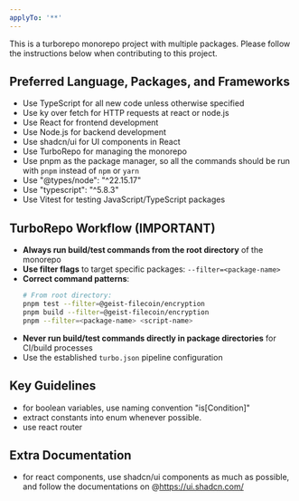 ```yaml
---
applyTo: '**'
---
```

This is a turborepo monorepo project with multiple packages. Please follow the instructions below when contributing to this project.

## Preferred Language, Packages, and Frameworks
- Use TypeScript for all new code unless otherwise specified
- Use ky over fetch for HTTP requests at react or node.js
- Use React for frontend development
- Use Node.js for backend development
- Use shadcn/ui for UI components in React
- Use TurboRepo for managing the monorepo
- Use pnpm as the package manager, so all the commands should be run with `pnpm` instead of `npm` or `yarn`
- Use "@types/node": "^22.15.17"
- Use "typescript": "^5.8.3"
- Use Vitest for testing JavaScript/TypeScript packages

## TurboRepo Workflow (IMPORTANT)
- **Always run build/test commands from the root directory** of the monorepo
- **Use filter flags** to target specific packages: `--filter=<package-name>`
- **Correct command patterns**:
  ```bash
  # From root directory:
  pnpm test --filter=@geist-filecoin/encryption
  pnpm build --filter=@geist-filecoin/encryption
  pnpm --filter=<package-name> <script-name>
  ```
- **Never run build/test commands directly in package directories** for CI/build processes
- Use the established `turbo.json` pipeline configuration

## Key Guidelines
- for boolean variables, use naming convention "is[Condition]"
- extract constants into enum whenever possible.
- use react router

## Extra Documentation
- for react components, use shadcn/ui components as much as possible, and follow the documentations on @https://ui.shadcn.com/
